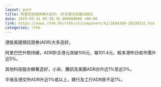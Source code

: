 ```yaml
---
layout: post
title: 阿里巴巴ADR再升近5%　折合港元突破100元
date: 2023-03-31 05:38:36.000000000 +08:00
link: https://news.rthk.hk/rthk/ch/component/k2/1694389-20230331.htm
categories: rthk
---
```


港股美國預託證券(ADR)大多造好。

阿里巴巴升勢持續，ADR折合港元突破100元，報101.4元，較本港昨日收市價升近5%。

其他科技股亦顯著造好，小米、騰訊及美團ADR亦升近1%至近3%。

平保及港交所ADR升近1%或以上，建行及工行ADR跌不足1%。
